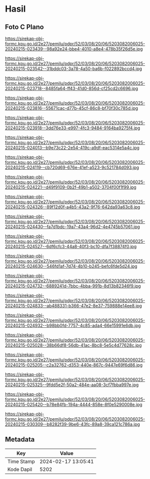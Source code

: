 # Hasil

## Foto C Plano

https://sirekap-obj-formc.kpu.go.id/2e27/pemilu/pdpr/52/03/08/20/06/5203082006025-20240215-023439--98a92e24-bbe4-4010-a8e4-478b35f26d5e.jpg

https://sirekap-obj-formc.kpu.go.id/2e27/pemilu/pdpr/52/03/08/20/06/5203082006025-20240215-023542--31bddc03-3a78-4a50-ba6b-f022892bccd4.jpg

https://sirekap-obj-formc.kpu.go.id/2e27/pemilu/pdpr/52/03/08/20/06/5203082006025-20240215-023718--8485fa64-ff43-41d0-856d-cf25cd2c6696.jpg

https://sirekap-obj-formc.kpu.go.id/2e27/pemilu/pdpr/52/03/08/20/06/5203082006025-20240215-023816--55671cac-d77b-45cf-86c8-bf70f30c785d.jpg

https://sirekap-obj-formc.kpu.go.id/2e27/pemilu/pdpr/52/03/08/20/06/5203082006025-20240215-023918--3dd76e33-e997-4fc3-9484-9164ba9275f4.jpg

https://sirekap-obj-formc.kpu.go.id/2e27/pemilu/pdpr/52/03/08/20/06/5203082006025-20240215-024013--b9e73c22-2e54-419c-a9df-eac5314e5a4c.jpg

https://sirekap-obj-formc.kpu.go.id/2e27/pemilu/pdpr/52/03/08/20/06/5203082006025-20240215-024119--cb720d69-676e-41ef-a523-9c521784d093.jpg

https://sirekap-obj-formc.kpu.go.id/2e27/pemilu/pdpr/52/03/08/20/06/5203082006025-20240215-024221--d49f9109-0b2f-49b1-a502-3704f00f1f99.jpg

https://sirekap-obj-formc.kpu.go.id/2e27/pemilu/pdpr/52/03/08/20/06/5203082006025-20240215-024326--89f12d0f-a4b5-43a2-9f76-642da93a63c8.jpg

https://sirekap-obj-formc.kpu.go.id/2e27/pemilu/pdpr/52/03/08/20/06/5203082006025-20240215-024430--fa7d1bdc-19a7-43a4-96d2-4e4745b57061.jpg

https://sirekap-obj-formc.kpu.go.id/2e27/pemilu/pdpr/52/03/08/20/06/5203082006025-20240215-024527--6df6cfc3-44a8-40f3-bc10-dfa7f38874f0.jpg

https://sirekap-obj-formc.kpu.go.id/2e27/pemilu/pdpr/52/03/08/20/06/5203082006025-20240215-024630--546fd1af-7d74-4b10-b245-befc6fde5d24.jpg

https://sirekap-obj-formc.kpu.go.id/2e27/pemilu/pdpr/52/03/08/20/06/5203082006025-20240215-024732--6889241d-7bbc-4bba-991b-8d13b82346f9.jpg

https://sirekap-obj-formc.kpu.go.id/2e27/pemilu/pdpr/52/03/08/20/06/5203082006025-20240215-024833--ab488331-b366-47e2-8e37-759888e14ee8.jpg

https://sirekap-obj-formc.kpu.go.id/2e27/pemilu/pdpr/52/03/08/20/06/5203082006025-20240215-024932--b98bb0fd-7757-4c85-ada4-66e15991e6db.jpg

https://sirekap-obj-formc.kpu.go.id/2e27/pemilu/pdpr/52/03/08/20/06/5203082006025-20240215-025028--38b66df8-56db-41ac-8bc8-5e5c4d77628c.jpg

https://sirekap-obj-formc.kpu.go.id/2e27/pemilu/pdpr/52/03/08/20/06/5203082006025-20240215-025205--c2a32762-d353-440e-867c-9447e69f6d86.jpg

https://sirekap-obj-formc.kpu.go.id/2e27/pemilu/pdpr/52/03/08/20/06/5203082006025-20240215-025325--9fdd5e2f-50a2-484e-aa08-3cf7fbba997e.jpg

https://sirekap-obj-formc.kpu.go.id/2e27/pemilu/pdpr/52/03/08/20/06/5203082006025-20240215-025420--b78e84fb-194a-4444-858e-8f0e5290008e.jpg

https://sirekap-obj-formc.kpu.go.id/2e27/pemilu/pdpr/52/03/08/20/06/5203082006025-20240215-030309--b8282f39-9be6-43fc-89a8-39ca121c786a.jpg


## Metadata

| Key        | Value               |
| ---------- | ------------------- |
| Time Stamp | 2024-02-17 13:05:41 |
| Kode Dapil | 5202                |



